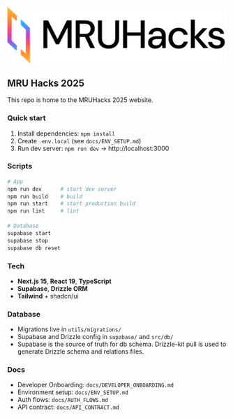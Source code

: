 ![MRU Hacks](src/assets/logos/color-logo.svg)

## MRU Hacks 2025

This repo is home to the MRUHacks 2025 website.

### Quick start

1. Install dependencies: `npm install`
2. Create `.env.local` (see `docs/ENV_SETUP.md`)
3. Run dev server: `npm run dev` -> http://localhost:3000

### Scripts

```bash
# App
npm run dev      # start dev server
npm run build    # build
npm run start    # start production build
npm run lint     # lint

# Database
supabase start
supabase stop
supabase db reset
```

### Tech

- **Next.js 15**, **React 19**, **TypeScript**
- **Supabase**, **Drizzle ORM**
- **Tailwind** + shadcn/ui

### Database

- Migrations live in `utils/migrations/`
- Supabase and Drizzle config in `supabase/` and `src/db/`
- Supabase is the source of truth for db schema. Drizzle-kit pull is used to generate Drizzle schema and relations files.

### Docs

- Developer Onboarding: `docs/DEVELOPER_ONBOARDING.md`
- Environment setup: `docs/ENV_SETUP.md`
- Auth flows: `docs/AUTH_FLOWS.md`
- API contract: `docs/API_CONTRACT.md`
